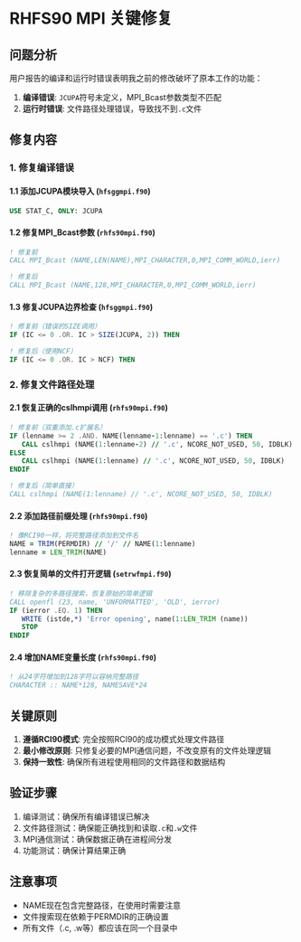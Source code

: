 # RHFS90 MPI 关键修复

## 问题分析
用户报告的编译和运行时错误表明我之前的修改破坏了原本工作的功能：

1. **编译错误**: `JCUPA`符号未定义，MPI_Bcast参数类型不匹配
2. **运行时错误**: 文件路径处理错误，导致找不到`.c`文件

## 修复内容

### 1. 修复编译错误

#### 1.1 添加JCUPA模块导入 (`hfsggmpi.f90`)
```fortran
USE STAT_C, ONLY: JCUPA
```

#### 1.2 修复MPI_Bcast参数 (`rhfs90mpi.f90`)
```fortran
! 修复前
CALL MPI_Bcast (NAME,LEN(NAME),MPI_CHARACTER,0,MPI_COMM_WORLD,ierr)

! 修复后  
CALL MPI_Bcast (NAME,128,MPI_CHARACTER,0,MPI_COMM_WORLD,ierr)
```

#### 1.3 修复JCUPA边界检查 (`hfsggmpi.f90`)
```fortran
! 修复前（错误的SIZE调用）
IF (IC <= 0 .OR. IC > SIZE(JCUPA, 2)) THEN

! 修复后（使用NCF）
IF (IC <= 0 .OR. IC > NCF) THEN
```

### 2. 修复文件路径处理

#### 2.1 恢复正确的cslhmpi调用 (`rhfs90mpi.f90`)
```fortran
! 修复前（双重添加.c扩展名）
IF (lenname >= 2 .AND. NAME(lenname-1:lenname) == '.c') THEN
   CALL cslhmpi (NAME(1:lenname-2) // '.c', NCORE_NOT_USED, 50, IDBLK)
ELSE
   CALL cslhmpi (NAME(1:lenname) // '.c', NCORE_NOT_USED, 50, IDBLK)
ENDIF

! 修复后（简单直接）
CALL cslhmpi (NAME(1:lenname) // '.c', NCORE_NOT_USED, 50, IDBLK)
```

#### 2.2 添加路径前缀处理 (`rhfs90mpi.f90`)
```fortran
! 像RCI90一样，将完整路径添加到文件名
NAME = TRIM(PERMDIR) // '/' // NAME(1:lenname)
lenname = LEN_TRIM(NAME)
```

#### 2.3 恢复简单的文件打开逻辑 (`setrwfmpi.f90`)
```fortran
! 移除复杂的多路径搜索，恢复原始的简单逻辑
CALL openfl (23, name, 'UNFORMATTED', 'OLD', ierror)
IF (ierror .EQ. 1) THEN
   WRITE (istde,*) 'Error opening', name(1:LEN_TRIM (name))
   STOP
ENDIF
```

#### 2.4 增加NAME变量长度 (`rhfs90mpi.f90`)
```fortran
! 从24字符增加到128字符以容纳完整路径
CHARACTER :: NAME*128, NAMESAVE*24
```

## 关键原则

1. **遵循RCI90模式**: 完全按照RCI90的成功模式处理文件路径
2. **最小修改原则**: 只修复必要的MPI通信问题，不改变原有的文件处理逻辑
3. **保持一致性**: 确保所有进程使用相同的文件路径和数据结构

## 验证步骤

1. 编译测试：确保所有编译错误已解决
2. 文件路径测试：确保能正确找到和读取`.c`和`.w`文件
3. MPI通信测试：确保数据正确在进程间分发
4. 功能测试：确保计算结果正确

## 注意事项

- NAME现在包含完整路径，在使用时需要注意
- 文件搜索现在依赖于PERMDIR的正确设置
- 所有文件（.c, .w等）都应该在同一个目录中